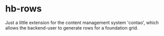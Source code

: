 hb-rows
===================

Just a little extension for the content management system 'contao', which allows the backend-user to generate rows for a foundation grid.
